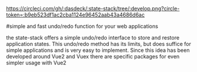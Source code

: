 
https://circleci.com/gh/:dasdeck/:state-stack/tree/:develop.png?circle-token=:b9eb523df1ac2cba1124e96452aab43a4686d6ac

#simple and fast undo/redo function for your web applications

the state-stack offers a simple undo/redo interface to store and restore application states.
This undo/redo method has its limits, but does suffice for simple applications
and is very easy to implement.
Since this idea has been developed around Vue2 and Vuex there are specific packages
for even simpler usage with Vue2


